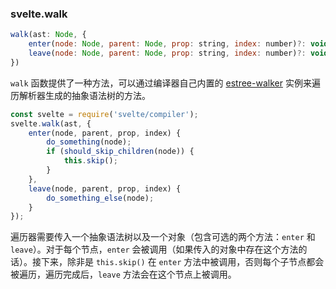 ### svelte.walk

```js
walk(ast: Node, {
	enter(node: Node, parent: Node, prop: string, index: number)?: void,
	leave(node: Node, parent: Node, prop: string, index: number)?: void
})
```

`walk` 函数提供了一种方法，可以通过编译器自己内置的 [estree-walker](https://github.com/Rich-Harris/estree-walker) 实例来遍历解析器生成的抽象语法树的方法。

```js
const svelte = require('svelte/compiler');
svelte.walk(ast, {
	enter(node, parent, prop, index) {
		do_something(node);
		if (should_skip_children(node)) {
			this.skip();
		}
	},
	leave(node, parent, prop, index) {
		do_something_else(node);
	}
});
```

遍历器需要传入一个抽象语法树以及一个对象（包含可选的两个方法：`enter` 和 `leave`）。对于每个节点，`enter` 会被调用（如果传入的对象中存在这个方法的话）。接下来，除非是 `this.skip()` 在 `enter` 方法中被调用，否则每个子节点都会被遍历，遍历完成后，`leave` 方法会在这个节点上被调用。